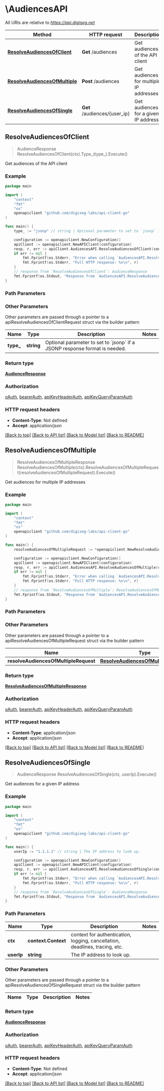 # \AudiencesAPI

All URIs are relative to *https://api.digiseg.net*

Method | HTTP request | Description
------------- | ------------- | -------------
[**ResolveAudiencesOfClient**](AudiencesAPI.md#ResolveAudiencesOfClient) | **Get** /audiences | Get audiences of the API client
[**ResolveAudiencesOfMultiple**](AudiencesAPI.md#ResolveAudiencesOfMultiple) | **Post** /audiences | Get audiences for multiple IP addresses
[**ResolveAudiencesOfSingle**](AudiencesAPI.md#ResolveAudiencesOfSingle) | **Get** /audiences/{user_ip} | Get audiences for a given IP address



## ResolveAudiencesOfClient

> AudienceResponse ResolveAudiencesOfClient(ctx).Type_(type_).Execute()

Get audiences of the API client

### Example

```go
package main

import (
    "context"
    "fmt"
    "os"
    openapiclient "github.com/digiseg-labs/api-client-go"
)

func main() {
    type_ := "jsonp" // string | Optional parameter to set to `jsonp` if a JSONP response format is needed. (optional)

    configuration := openapiclient.NewConfiguration()
    apiClient := openapiclient.NewAPIClient(configuration)
    resp, r, err := apiClient.AudiencesAPI.ResolveAudiencesOfClient(context.Background()).Type_(type_).Execute()
    if err != nil {
        fmt.Fprintf(os.Stderr, "Error when calling `AudiencesAPI.ResolveAudiencesOfClient``: %v\n", err)
        fmt.Fprintf(os.Stderr, "Full HTTP response: %v\n", r)
    }
    // response from `ResolveAudiencesOfClient`: AudienceResponse
    fmt.Fprintf(os.Stdout, "Response from `AudiencesAPI.ResolveAudiencesOfClient`: %v\n", resp)
}
```

### Path Parameters



### Other Parameters

Other parameters are passed through a pointer to a apiResolveAudiencesOfClientRequest struct via the builder pattern


Name | Type | Description  | Notes
------------- | ------------- | ------------- | -------------
 **type_** | **string** | Optional parameter to set to &#x60;jsonp&#x60; if a JSONP response format is needed. | 

### Return type

[**AudienceResponse**](AudienceResponse.md)

### Authorization

[oAuth](../README.md#oAuth), [bearerAuth](../README.md#bearerAuth), [apiKeyHeaderAuth](../README.md#apiKeyHeaderAuth), [apiKeyQueryParamAuth](../README.md#apiKeyQueryParamAuth)

### HTTP request headers

- **Content-Type**: Not defined
- **Accept**: application/json

[[Back to top]](#) [[Back to API list]](../README.md#documentation-for-api-endpoints)
[[Back to Model list]](../README.md#documentation-for-models)
[[Back to README]](../README.md)


## ResolveAudiencesOfMultiple

> ResolveAudiencesOfMultipleResponse ResolveAudiencesOfMultiple(ctx).ResolveAudiencesOfMultipleRequest(resolveAudiencesOfMultipleRequest).Execute()

Get audiences for multiple IP addresses

### Example

```go
package main

import (
    "context"
    "fmt"
    "os"
    openapiclient "github.com/digiseg-labs/api-client-go"
)

func main() {
    resolveAudiencesOfMultipleRequest := *openapiclient.NewResolveAudiencesOfMultipleRequest([]openapiclient.ResolveAudiencesOfMultipleRequestItem{*openapiclient.NewResolveAudiencesOfMultipleRequestItem("1.1.1.1")}) // ResolveAudiencesOfMultipleRequest | 

    configuration := openapiclient.NewConfiguration()
    apiClient := openapiclient.NewAPIClient(configuration)
    resp, r, err := apiClient.AudiencesAPI.ResolveAudiencesOfMultiple(context.Background()).ResolveAudiencesOfMultipleRequest(resolveAudiencesOfMultipleRequest).Execute()
    if err != nil {
        fmt.Fprintf(os.Stderr, "Error when calling `AudiencesAPI.ResolveAudiencesOfMultiple``: %v\n", err)
        fmt.Fprintf(os.Stderr, "Full HTTP response: %v\n", r)
    }
    // response from `ResolveAudiencesOfMultiple`: ResolveAudiencesOfMultipleResponse
    fmt.Fprintf(os.Stdout, "Response from `AudiencesAPI.ResolveAudiencesOfMultiple`: %v\n", resp)
}
```

### Path Parameters



### Other Parameters

Other parameters are passed through a pointer to a apiResolveAudiencesOfMultipleRequest struct via the builder pattern


Name | Type | Description  | Notes
------------- | ------------- | ------------- | -------------
 **resolveAudiencesOfMultipleRequest** | [**ResolveAudiencesOfMultipleRequest**](ResolveAudiencesOfMultipleRequest.md) |  | 

### Return type

[**ResolveAudiencesOfMultipleResponse**](ResolveAudiencesOfMultipleResponse.md)

### Authorization

[oAuth](../README.md#oAuth), [bearerAuth](../README.md#bearerAuth), [apiKeyHeaderAuth](../README.md#apiKeyHeaderAuth), [apiKeyQueryParamAuth](../README.md#apiKeyQueryParamAuth)

### HTTP request headers

- **Content-Type**: application/json
- **Accept**: application/json

[[Back to top]](#) [[Back to API list]](../README.md#documentation-for-api-endpoints)
[[Back to Model list]](../README.md#documentation-for-models)
[[Back to README]](../README.md)


## ResolveAudiencesOfSingle

> AudienceResponse ResolveAudiencesOfSingle(ctx, userIp).Execute()

Get audiences for a given IP address

### Example

```go
package main

import (
    "context"
    "fmt"
    "os"
    openapiclient "github.com/digiseg-labs/api-client-go"
)

func main() {
    userIp := "1.1.1.1" // string | The IP address to look up.

    configuration := openapiclient.NewConfiguration()
    apiClient := openapiclient.NewAPIClient(configuration)
    resp, r, err := apiClient.AudiencesAPI.ResolveAudiencesOfSingle(context.Background(), userIp).Execute()
    if err != nil {
        fmt.Fprintf(os.Stderr, "Error when calling `AudiencesAPI.ResolveAudiencesOfSingle``: %v\n", err)
        fmt.Fprintf(os.Stderr, "Full HTTP response: %v\n", r)
    }
    // response from `ResolveAudiencesOfSingle`: AudienceResponse
    fmt.Fprintf(os.Stdout, "Response from `AudiencesAPI.ResolveAudiencesOfSingle`: %v\n", resp)
}
```

### Path Parameters


Name | Type | Description  | Notes
------------- | ------------- | ------------- | -------------
**ctx** | **context.Context** | context for authentication, logging, cancellation, deadlines, tracing, etc.
**userIp** | **string** | The IP address to look up. | 

### Other Parameters

Other parameters are passed through a pointer to a apiResolveAudiencesOfSingleRequest struct via the builder pattern


Name | Type | Description  | Notes
------------- | ------------- | ------------- | -------------


### Return type

[**AudienceResponse**](AudienceResponse.md)

### Authorization

[oAuth](../README.md#oAuth), [bearerAuth](../README.md#bearerAuth), [apiKeyHeaderAuth](../README.md#apiKeyHeaderAuth), [apiKeyQueryParamAuth](../README.md#apiKeyQueryParamAuth)

### HTTP request headers

- **Content-Type**: Not defined
- **Accept**: application/json

[[Back to top]](#) [[Back to API list]](../README.md#documentation-for-api-endpoints)
[[Back to Model list]](../README.md#documentation-for-models)
[[Back to README]](../README.md)

